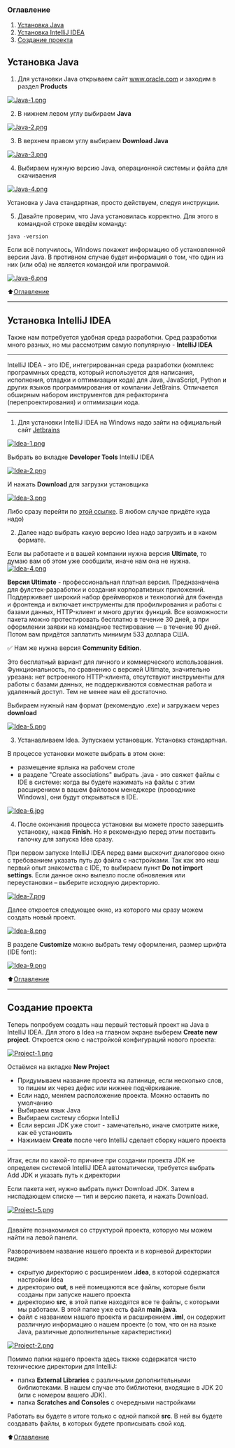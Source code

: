 ### Оглавление
1. [Установка Java](#Установка-Java)
2. [Установка IntelliJ IDEA](#Установка-intellij-idea)
3. [Создание проекта](#Создание-проекта)

## Установка Java
1. Для установки Java открываем сайт www.oracle.com и заходим в раздел **Products**

[![Java-1.png](https://i.postimg.cc/yxPYvGBS/Java-1.png)](https://postimg.cc/BPj0vMjq)

2. В нижнем левом углу выбираем **Java**

[![Java-2.png](https://i.postimg.cc/yxytWq1C/Java-2.png)](https://postimg.cc/RJqXbDJg)

3. В верхнем правом углу выбираем **Download Java**

[![Java-3.png](https://i.postimg.cc/CxFwPWsn/Java-3.png)](https://postimg.cc/bsBXdVMq)

4. Выбираем нужную версию Java, операционной системы и файла для скачиваения

[![Java-4.png](https://i.postimg.cc/7ZsrBbLj/Java-4.png)](https://postimg.cc/WdkyzNg7)

Установка у Java стандартная, просто действуем, следуя инструкции.

5. Давайте проверим, что Java установилась корректно. Для этого в командной строке введём команду:

```
java -version
```

Если всё получилось, Windows покажет информацию об установленной версии Java. 
В противном случае будет информация о том, что один из них (или оба) не является командой или программой.

[![Java-6.png](https://i.postimg.cc/cHVSPg92/Java-6.png)](https://postimg.cc/zbS6gB1F)

⬆️[Оглавление](#оглавление)
___
## Установка IntelliJ IDEA
Также нам потребуется удобная среда разработки. Сред разработки много разных, но мы рассмотрим самую популярную - **IntelliJ IDEA**
___
IntelliJ IDEA - это IDE, интегрированная среда разработки (комплекс программных средств, который используется для написания, исполнения, отладки и оптимизации кода) для Java, JavaScript, Python и других языков программирования от компании JetBrains. Отличается обширным набором инструментов для рефакторинга (перепроектирования) и оптимизации кода.
___
1. Для установки IntelliJ IDEA на Windows надо зайти на официальный сайт [Jetbrains](https://www.jetbrains.com)

[![Idea-1.png](https://i.postimg.cc/3w0GRKDW/Idea-1.png)](https://postimg.cc/7CDhtr9y)

Выбрать во вкладке **Developer Tools** IntelliJ IDEA

[![Idea-2.png](https://i.postimg.cc/25jzcTCY/Idea-2.png)](https://postimg.cc/Sn5Fj6X1)

И нажать **Download** для загрузки установщика

[![Idea-3.png](https://i.postimg.cc/j5wYmF9p/Idea-3.png)](https://postimg.cc/ygHGSv7j)

Либо сразу перейти по [этой ссылке](https://www.jetbrains.com/idea/download/?section=windows). В любом случае придёте куда надо)

2. Далее надо выбрать какую версию Idea надо загрузить и в каком формате.

Если вы работаете и в вашей компании нужна версия **Ultimate**, то думаю вам об этом уже сообщили, иначе нам она не нужна.
[![Idea-4.png](https://i.postimg.cc/tTX2VZd2/Idea-4.png)](https://postimg.cc/VSVjxNVC)

**Версия Ultimate** - профессиональная платная версия. Предназначена для фулстек-разработки и создания корпоративных приложений. Поддерживает широкий набор фреймворков и технологий для бэкенда и фронтенда и включает инструменты для профилирования и работы с базами данных, HTTP-клиент и много других функций. Все возможности пакета можно протестировать бесплатно в течение 30 дней, а при оформлении заявки на командное тестирование — в течение 90 дней. Потом вам придётся заплатить минимум 533 доллара США.

✅ Нам же нужна версия **Community Edition**. 

Это бесплатный вариант для личного и коммерческого использования. Функциональность, по сравнению с версией Ultimate, значительно урезана: нет встроенного HTTP-клиента, отсутствуют инструменты для работы с базами данных, не поддерживаются совместная работа и удаленный доступ. Тем не менее нам её достаточно.

Выбираем нужный нам формат (рекомендую .exe) и загружаем через **download**

[![Idea-5.png](https://i.postimg.cc/j57P2RmZ/Idea-5.png)](https://postimg.cc/xJ9cFV0z)

3. Устанавливаем Idea. Зупускаем установщик. Установка стандартная.

В процессе установки можете выбрать в этом окне:
- размещение ярлыка на рабочем столе
- в разделе "Сreate associations" выбрать .java - это свяжет файлы с IDE в системе: когда вы будете нажимать на файлы с этим расширением в вашем файловом менеджере (проводнике Windows), они будут открываться в IDE.

[![Idea-6.jpg](https://i.postimg.cc/G2RR6QFz/Idea-6.jpg)](https://postimg.cc/gwg1Z3B6)

4. После окончания процесса установки вы можете просто завершить установку, нажав **Finish**. Но я рекомендую перед этим поставить галочку для запуска Idea сразу.

При первом запуске IntelliJ IDEA перед вами выскочит диалоговое окно с требованием указать путь до файла с настройками. Так как это наш первый опыт знакомства с IDE, то выбираем пункт **Do not import settings**. Если данное окно вылезло после обновления или переустановки – выберите исходную директорию.

[![Idea-7.png](https://i.postimg.cc/J7bKQW49/Idea-7.png)](https://postimg.cc/XXYwVm58)

Далее откроется следующее окно, из которого мы сразу можем создать новый проект.

[![Idea-8.png](https://i.postimg.cc/hvjLnNT0/Idea-8.png)](https://postimg.cc/R6k6QsP3)

В разделе **Customize** можно выбрать тему оформления, размер шрифта (IDE font):

[![Idea-9.png](https://i.postimg.cc/rm8yYrtB/Idea-9.png)](https://postimg.cc/McF8nX55)


⬆️[Оглавление](#оглавление)
___
## Создание проекта
Теперь попробуем создать наш первый тестовый проект на Java в IntelliJ IDEA. Для этого в Idea на главном экране выберем **Create new project**. Откроется окно с настройкой конфигураций нового проекта:

[![Project-1.png](https://i.postimg.cc/pThT9nmX/Project-1.png)](https://postimg.cc/8JGD9cdq)

Остаёмся на вкладке **New Project**

- Придумываем название проекта на латинице, если несколько слов, то пишем их через дефис или нижнее подчёркивание.
- Если надо, меняем расположение проекта. Можно оставить по умолчанию
- Выбираем язык Java
- Выбираем систему сборки IntelliJ
- Если версия JDK уже стоит - замечательно, иначе смотрите ниже, как её установить
- Нажимаем **Create** после чего IntelliJ сделает сборку нашего проекта
___
Итак, если по какой-то причине при создании проекта JDK не определен системой IntelliJ IDEA автоматически, требуется выбрать Add JDK и указать путь к директории

Если пакета нет, нужно выбрать пункт Download JDK. Затем в ниспадающем списке — тип и версию пакета, и нажать Download.

[![Project-5.png](https://i.postimg.cc/BbyYVKJy/Project-5.png)](https://postimg.cc/sGY4B1Q9)
___
Давайте познакомимся со структурой проекта, которую мы можем найти на левой панели.

Разворачиваем название нашего проекта и в корневой директории видим:
- скрытую директорию с расширением **.idea**, в которой содержатся настройки Idea
- директорию **out**, в неё помещаются все файлы, которые были созданы при запуске нашего проекта
- директорию **src**, в этой папке находятся все те файлы, с которыми мы работаем. В этой папке уже есть файл **main.java**.
- файл с названием нашего проекта и расширением **.iml**, он содержит различную информацию о нашем проекте (о том, что он на языке Java, различные дополнительные характеристики)

[![Project-2.png](https://i.postimg.cc/T3Zyx97Y/Project-2.png)](https://postimg.cc/LJ34BzFr)

Помимо папки нашего проекта здесь также содержатся чисто технические директории для IntelliJ:
- папка **External Libraries** с различными дополнительными библиотеками. В нашем случае это библиотеки, входящие в JDK 20 (или с номером вашего JDK).
- папка **Scratches and Consoles** с очередными настройками

Работать вы будете в итоге только с одной папкой **src**. В ней вы будете создавать файлы, в которых будете прописывать свой код.

⬆️[Оглавление](#оглавление)
